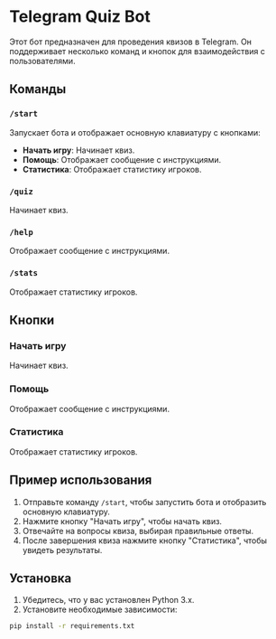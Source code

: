 # Telegram Quiz Bot

Этот бот предназначен для проведения квизов в Telegram. Он поддерживает несколько команд и кнопок для взаимодействия с пользователями.

## Команды

### `/start`
Запускает бота и отображает основную клавиатуру с кнопками:
- **Начать игру**: Начинает квиз.
- **Помощь**: Отображает сообщение с инструкциями.
- **Статистика**: Отображает статистику игроков.

### `/quiz`
Начинает квиз.

### `/help`
Отображает сообщение с инструкциями.

### `/stats`
Отображает статистику игроков.

## Кнопки

### Начать игру
Начинает квиз.

### Помощь
Отображает сообщение с инструкциями.

### Статистика
Отображает статистику игроков.

## Пример использования

1. Отправьте команду `/start`, чтобы запустить бота и отобразить основную клавиатуру.
2. Нажмите кнопку "Начать игру", чтобы начать квиз.
3. Отвечайте на вопросы квиза, выбирая правильные ответы.
4. После завершения квиза нажмите кнопку "Статистика", чтобы увидеть результаты.

## Установка

1. Убедитесь, что у вас установлен Python 3.x.
2. Установите необходимые зависимости:

```sh
pip install -r requirements.txt
